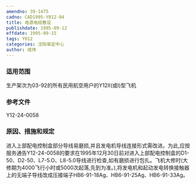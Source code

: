 ```yaml
---
amendno: 39-1475
cadno: CAD1995-Y012-04
title: 电源电缆敷设
publishdate: 1995-09-12
effdate: 1995-09-15
tags: Y012
categories: 沈阳审定中心
author: 成伟
---
```


### 适用范围 
生产架次为03-92的所有民用航空用户的Y12Ⅱ(或Ⅰ)型飞机

<!--more-->
### 参考文件
Y12-24-0058 

### 原因、措施和规定 
进入上部配电控制盒部分导线易磨损,并且发电机导线连接形式需改进。为此,应按服务通告Y12-24-0058的要求在1995年12月30日前对进入上部配电控制盒的D1-50、D2-50、L7-5.O、L8-5.0导线进行检查,如有磨损进行包扎。飞机大修时(大修期为4000飞行小时或5000次起落,先到为准。),将发电机和起动发电转换接触器上的无端子导线改成压接端子HB6-91-18Ag、HB6-91-25Ag、HB6-91-33Ag。
